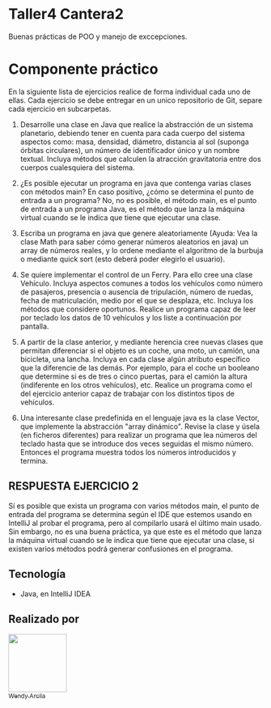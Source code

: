 # Taller4 Cantera2

Buenas prácticas de POO y manejo de exccepciones. 

# Componente práctico

En la siguiente lista de ejercicios realice de forma individual cada uno de ellas. Cada ejercicio se debe entregar en un unico repositorio de Git, separe cada ejercicio en subcarpetas. 
1. Desarrolle una clase en Java que realice la abstracción de un sistema planetario, debiendo tener en cuenta para cada cuerpo del sistema aspectos como: masa, densidad, diámetro, distancia al sol (suponga órbitas circulares), un número de identificador único y un nombre textual. Incluya métodos que calculen la atracción gravitatoria entre dos cuerpos cualesquiera del sistema.

2. ¿Es posible ejecutar un programa en java que contenga varias clases con métodos main? En caso positivo, ¿cómo se determina el punto de entrada a un programa?
No, no es posible, el método main, es el punto de entrada a un programa Java, es el método que lanza la máquina virtual cuando se le indica que tiene que ejecutar una clase. 
3. Escriba un programa en java que genere aleatoriamente (Ayuda: Vea la clase Math para saber cómo generar números aleatorios en java) un array de números reales, y lo ordene mediante el algoritmo de la burbuja o mediante quick sort (esto deberá poder elegirlo el usuario).
4. Se quiere implementar el control de un Ferry. Para ello cree una clase Vehículo. Incluya aspectos comunes a todos los vehículos como número de pasajeros, presencia o ausencia de tripulación, número de ruedas, fecha de matriculación, medio por el que se desplaza, etc. Incluya los métodos que considere oportunos. Realice un programa capaz de leer por teclado los datos de 10 vehículos y los liste a continuación por pantalla.
5. A partir de la clase anterior, y mediante herencia cree nuevas clases que permitan diferenciar si el objeto es un coche, una moto, un camión, una bicicleta, una lancha. Incluya en cada clase algún atributo específico que la diferencie de las demás. Por ejemplo, para el coche un booleano que determine si es de tres o cinco puertas, para el camión la altura (indiferente en los otros vehículos), etc. Realice un programa como el del ejercicio anterior capaz de trabajar con los distintos tipos de vehículos.
6. Una interesante clase predefinida en el lenguaje java es la clase Vector, que implemente la abstracción "array dinámico". Revise la clase y úsela (en ficheros diferentes) para realizar un programa que lea números del teclado hasta que se introduce dos veces seguidas el mismo número. Entonces el programa muestra todos los números introducidos y termina.


## RESPUESTA EJERCICIO 2 

Sí es posible que exista un programa con varios métodos main, el punto de entrada del programa se determina según el IDE que estemos usando en IntelliJ al probar el programa, pero al compilarlo usará 
el último main usado. Sin embargo, no es una buena práctica, ya que este es el método que lanza la máquina virtual cuando se le indica que tiene que ejecutar una clase,
si existen varios métodos podrá generar confusiones en el programa.

## Tecnología
 * Java, en IntelliJ IDEA
 
## Realizado por
 [<img src="https://avatars.githubusercontent.com/u/108354837?s=400&u=ed042c73c404e96b9f572d3530fc8abf7906d867&v=4" width=115><br><sub>Wendy Arcila</sub>](https://github.com/WendyArcila)

